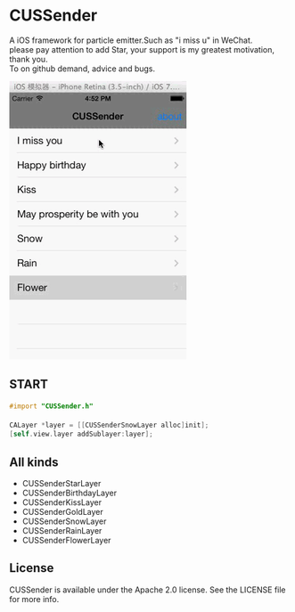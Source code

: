 CUSSender
=========

A iOS framework for particle emitter.Such as "i miss u" in WeChat.<br>
please pay attention to add Star, your support is my greatest motivation, thank you.<br>
To on github demand, advice and bugs.<br>

![image](https://github.com/JJMM/CUSResources/raw/master/CUSSenderIntr.gif)

## START

```objective-c
#import "CUSSender.h"

CALayer *layer = [[CUSSenderSnowLayer alloc]init];
[self.view.layer addSublayer:layer];
```
## All kinds

- CUSSenderStarLayer
- CUSSenderBirthdayLayer
- CUSSenderKissLayer
- CUSSenderGoldLayer
- CUSSenderSnowLayer
- CUSSenderRainLayer
- CUSSenderFlowerLayer


## License
CUSSender is available under the Apache 2.0 license. See the LICENSE file for more info.